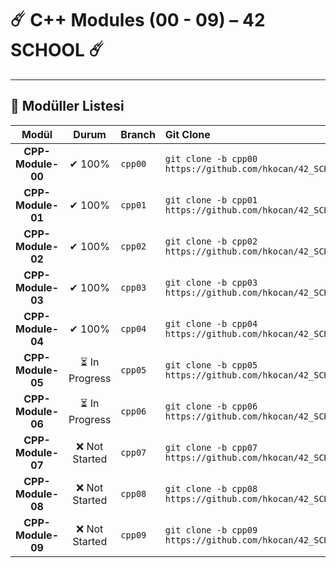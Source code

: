 # ☄️ C++ Modules (00 - 09) – 42 SCHOOL ☄️

---

## 🔧 Modüller Listesi

| Modül | Durum | Branch | Git Clone |
| :--: | :--: | :-- | :-- |
| **CPP-Module-00** | ✔ 100% | `cpp00` | `git clone -b cpp00 https://github.com/hkocan/42_SCHOOL_PROJECTS.git` |
| **CPP-Module-01** | ✔ 100% | `cpp01` | `git clone -b cpp01 https://github.com/hkocan/42_SCHOOL_PROJECTS.git` |
| **CPP-Module-02** | ✔ 100% | `cpp02` | `git clone -b cpp02 https://github.com/hkocan/42_SCHOOL_PROJECTS.git` |
| **CPP-Module-03** | ✔ 100% | `cpp03` | `git clone -b cpp03 https://github.com/hkocan/42_SCHOOL_PROJECTS.git` |
| **CPP-Module-04** | ✔ 100% | `cpp04` | `git clone -b cpp04 https://github.com/hkocan/42_SCHOOL_PROJECTS.git` |
| **CPP-Module-05** | ⏳ In Progress | `cpp05` | `git clone -b cpp05 https://github.com/hkocan/42_SCHOOL_PROJECTS.git` |
| **CPP-Module-06** | ⏳ In Progress | `cpp06` | `git clone -b cpp06 https://github.com/hkocan/42_SCHOOL_PROJECTS.git` |
| **CPP-Module-07** | ❌ Not Started | `cpp07` | `git clone -b cpp07 https://github.com/hkocan/42_SCHOOL_PROJECTS.git` |
| **CPP-Module-08** | ❌ Not Started | `cpp08` | `git clone -b cpp08 https://github.com/hkocan/42_SCHOOL_PROJECTS.git` |
| **CPP-Module-09** | ❌ Not Started | `cpp09` | `git clone -b cpp09 https://github.com/hkocan/42_SCHOOL_PROJECTS.git` |
